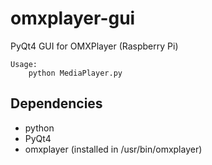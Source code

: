 omxplayer-gui
=============

PyQt4 GUI for OMXPlayer (Raspberry Pi)

	Usage:
		python MediaPlayer.py

Dependencies
------------

- python
- PyQt4
- omxplayer (installed in /usr/bin/omxplayer)
